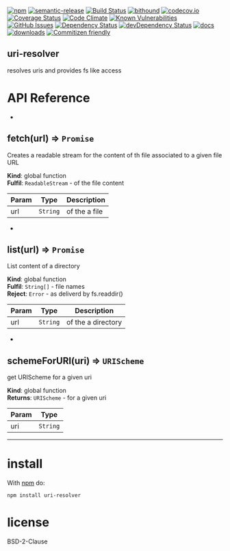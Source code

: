 [![npm](https://img.shields.io/npm/v/uri-resolver.svg)](https://www.npmjs.com/package/uri-resolver)
[![semantic-release](https://img.shields.io/badge/%20%20%F0%9F%93%A6%F0%9F%9A%80-semantic--release-e10079.svg)](https://github.com/arlac77/uri-resolver)
[![Build Status](https://secure.travis-ci.org/arlac77/uri-resolver.png)](http://travis-ci.org/arlac77/uri-resolver)
[![bithound](https://www.bithound.io/github/arlac77/uri-resolver/badges/score.svg)](https://www.bithound.io/github/arlac77/uri-resolver)
[![codecov.io](http://codecov.io/github/arlac77/uri-resolver/coverage.svg?branch=master)](http://codecov.io/github/arlac77/uri-resolver?branch=master)
[![Coverage Status](https://coveralls.io/repos/arlac77/uri-resolver/badge.svg)](https://coveralls.io/r/arlac77/uri-resolver)
[![Code Climate](https://codeclimate.com/github/arlac77/uri-resolver/badges/gpa.svg)](https://codeclimate.com/github/arlac77/uri-resolver)
[![Known Vulnerabilities](https://snyk.io/test/github/arlac77/uri-resolver/badge.svg)](https://snyk.io/test/github/arlac77/uri-resolver)
[![GitHub Issues](https://img.shields.io/github/issues/arlac77/uri-resolver.svg?style=flat-square)](https://github.com/arlac77/uri-resolver/issues)
[![Dependency Status](https://david-dm.org/arlac77/uri-resolver.svg)](https://david-dm.org/arlac77/uri-resolver)
[![devDependency Status](https://david-dm.org/arlac77/uri-resolver/dev-status.svg)](https://david-dm.org/arlac77/uri-resolver#info=devDependencies)
[![docs](http://inch-ci.org/github/arlac77/uri-resolver.svg?branch=master)](http://inch-ci.org/github/arlac77/uri-resolver)
[![downloads](http://img.shields.io/npm/dm/uri-resolver.svg?style=flat-square)](https://npmjs.org/package/uri-resolver)
[![Commitizen friendly](https://img.shields.io/badge/commitizen-friendly-brightgreen.svg)](http://commitizen.github.io/cz-cli/)

uri-resolver
-------------------
resolves uris and provides fs like access

# API Reference

* <a name="fetch"></a>

## fetch(url) ⇒ <code>Promise</code>
Creates a readable stream for the content of th file associated to a given file URL

**Kind**: global function  
**Fulfil**: <code>ReadableStream</code> - of the file content  

| Param | Type | Description |
| --- | --- | --- |
| url | <code>String</code> | of the a file |


* <a name="list"></a>

## list(url) ⇒ <code>Promise</code>
List content of a directory

**Kind**: global function  
**Fulfil**: <code>String[]</code> - file names  
**Reject**: <code>Error</code> - as deliverd by fs.readdir()  

| Param | Type | Description |
| --- | --- | --- |
| url | <code>String</code> | of the a directory |


* <a name="schemeForURI"></a>

## schemeForURI(uri) ⇒ <code>URIScheme</code>
get URIScheme for a given uri

**Kind**: global function  
**Returns**: <code>URIScheme</code> - for a given uri  

| Param | Type |
| --- | --- |
| uri | <code>String</code> | 


* * *

# install

With [npm](http://npmjs.org) do:

```shell
npm install uri-resolver
```

license
=======

BSD-2-Clause
